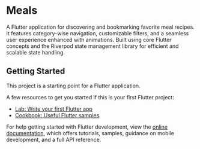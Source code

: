 # Meals

A Flutter application for discovering and bookmarking favorite meal recipes. It features category-wise navigation, customizable filters, and a seamless user experience enhanced with animations. Built using core Flutter concepts and the Riverpod state management library for efficient and scalable state handling.
## Getting Started

This project is a starting point for a Flutter application.

A few resources to get you started if this is your first Flutter project:

- [Lab: Write your first Flutter app](https://docs.flutter.dev/get-started/codelab)
- [Cookbook: Useful Flutter samples](https://docs.flutter.dev/cookbook)

For help getting started with Flutter development, view the
[online documentation](https://docs.flutter.dev/), which offers tutorials,
samples, guidance on mobile development, and a full API reference.
